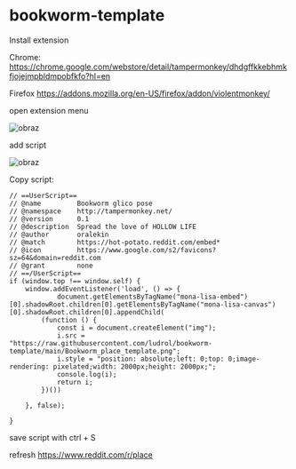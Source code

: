 # bookworm-template
Install extension

Chrome:
https://chrome.google.com/webstore/detail/tampermonkey/dhdgffkkebhmkfjojejmpbldmpobfkfo?hl=en

Firefox
https://addons.mozilla.org/en-US/firefox/addon/violentmonkey/

open extension menu

![obraz](https://user-images.githubusercontent.com/37674089/161429963-323feeb3-bf73-48ea-814f-1e52c305fc8c.png)

 add script
 
![obraz](https://user-images.githubusercontent.com/37674089/161429974-7db89b8e-5593-44a4-b549-47af8f5f5403.png)


Copy script:
```
// ==UserScript==
// @name         Bookworm glico pose
// @namespace    http://tampermonkey.net/
// @version      0.1
// @description  Spread the love of HOLLOW LIFE
// @author       oralekin
// @match        https://hot-potato.reddit.com/embed*
// @icon         https://www.google.com/s2/favicons?sz=64&domain=reddit.com
// @grant        none
// ==/UserScript==
if (window.top !== window.self) {
    window.addEventListener('load', () => {
            document.getElementsByTagName("mona-lisa-embed")[0].shadowRoot.children[0].getElementsByTagName("mona-lisa-canvas")[0].shadowRoot.children[0].appendChild(
        (function () {
            const i = document.createElement("img");
            i.src = "https://raw.githubusercontent.com/ludrol/bookworm-template/main/Bookworm_place_template.png";
            i.style = "position: absolute;left: 0;top: 0;image-rendering: pixelated;width: 2000px;height: 2000px;";
            console.log(i);
            return i;
        })())

    }, false);

}
```

save script with ctrl + S

refresh https://www.reddit.com/r/place

